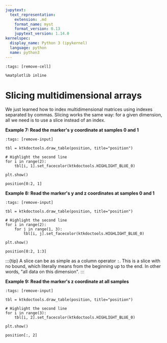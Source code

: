 ```yaml
---
jupytext:
  text_representation:
    extension: .md
    format_name: myst
    format_version: 0.13
    jupytext_version: 1.14.0
kernelspec:
  display_name: Python 3 (ipykernel)
  language: python
  name: python3
---
```


```{code-cell} ipython3
:tags: [remove-cell]

%matplotlib inline
```


# Slicing multidimensional arrays

We just learned how to index multidimensional matrices using indexes separated by commas. Slicing works the same way: for a given dimension, all we need is to use a slice instead of an index.

**Example 7: Read the marker's y coordinate at samples 0 and 1**

```{code-cell} ipython3
:tags: [remove-input]

tbl = ktkdoctools.draw_table(position, title="position")

# Highlight the second line
for i in range(2):
    tbl[i, 1].set_facecolor(ktkdoctools.HIGHLIGHT_BLUE_0)

plt.show()
```

```{code-cell} ipython3
position[0:2, 1]
```

**Example 8: Read the marker's y and z coordinates at samples 0 and 1**

```{code-cell} ipython3
:tags: [remove-input]

tbl = ktkdoctools.draw_table(position, title="position")

# Highlight the second line
for i in range(2):
    for j in range(1, 3):
        tbl[i, j].set_facecolor(ktkdoctools.HIGHLIGHT_BLUE_0)

plt.show()
```

```{code-cell} ipython3
position[0:2, 1:3]
```

:::{tip}
A slice can be as simple as a column operator `:`. This is a slice with no bound, which literally means from the beginning up to the end. In other words, "all data on this dimension".
:::

**Example 9: Read the marker's z coordinate at all samples**

```{code-cell} ipython3
:tags: [remove-input]

tbl = ktkdoctools.draw_table(position, title="position")

# Highlight the second line
for i in range(3):
    tbl[i, 2].set_facecolor(ktkdoctools.HIGHLIGHT_BLUE_0)

plt.show()
```

```{code-cell} ipython3
position[:, 2]
```

